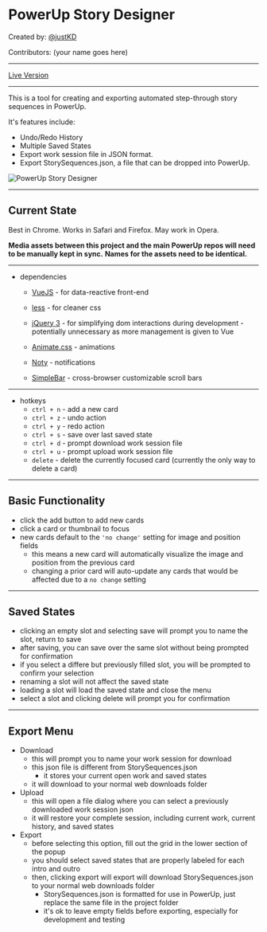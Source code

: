
# PowerUp Story Designer

Created by: [@justKD](https://github.com/justKD)

Contributors: (your name goes here)
***
[Live Version](https://rawgit.com/justKD/powerup-story-sequence-designer/master/index.html)
***

This is a tool for creating and exporting automated step-through story sequences in PowerUp.

It's features include:
- Undo/Redo History
- Multiple Saved States
- Export work session file in JSON format.
- Export StorySequences.json, a file that can be dropped into PowerUp.

![PowerUp Story Designer](https://github.com/systers/powerup-story-designer/blob/master/powerup-story-designer-example-image.jpg?raw=true "PowerUp Story Designer Example Image")

***

## Current State

Best in Chrome. Works in Safari and Firefox. May work in Opera.

**Media assets between this project and the main PowerUp repos will need to be manually kept in sync.**
**Names for the assets need to be identical.**

***

- dependencies
    - [VueJS](https://vuejs.org/) - for data-reactive front-end
    - [less](http://lesscss.org/) - for cleaner css
    - [jQuery 3](https://api.jquery.com/) - for simplifying dom interactions during development - potentially unnecessary as more management is given to Vue

    - [Animate.css](https://daneden.github.io/animate.css/) - animations
    - [Noty](https://ned.im/noty/#/) - notifications
    - [SimpleBar](http://grsmto.github.io/simplebar/) - cross-browser customizable scroll bars
***
- hotkeys
    - `ctrl + n` - add a new card
    - `ctrl + z` - undo action
    - `ctrl + y` - redo action
    - `ctrl + s` - save over last saved state
    - `ctrl + d` - prompt download work session file
    - `ctrl + u` - prompt upload work session file
    - `delete` - delete the currently focused card (currently the only way to delete a card)
***
## Basic Functionality
- click the add button to add new cards
- click a card or thumbnail to focus
- new cards default to the `'no change'` setting for image and position fields
    - this means a new card will automatically visualize the image and position from the previous card
    - changing a prior card will auto-update any cards that would be affected due to a `no change` setting
***
## Saved States
- clicking an empty slot and selecting save will prompt you to name the slot, return to save
- after saving, you can save over the same slot without being prompted for confirmation
- if you select a differe but previously filled slot, you will be prompted to confirm your selection
- renaming a slot will not affect the saved state
- loading a slot will load the saved state and close the menu
- select a slot and clicking delete will prompt you for confirmation
***
## Export Menu
- Download
    - this will prompt you to name your work session for download
    - this json file is different from StorySequences.json
        - it stores your current open work and saved states
    - it will download to your normal web downloads folder
- Upload
    - this will open a file dialog where you can select a previously downloaded work session json
    - it will restore your complete session, including current work, current history, and saved states
- Export
    - before selecting this option, fill out the grid in the lower section of the popup
    - you should select saved states that are properly labeled for each intro and outro
    - then, clicking export will export will download StorySequences.json to your normal web downloads folder
        - StorySequences.json is formatted for use in PowerUp, just replace the same file in the project folder
        - it's ok to leave empty fields before exporting, especially for development and testing
